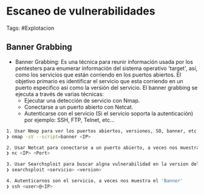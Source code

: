 # Escaneo de vulnerabilidades 

Tags: #Explotacion 

## Banner Grabbing 

* Banner Grabbing: Es una técnica para reunir información usada por los pentesters para enumerar información del sistema operativo 'target', así, como los servicios que están corriendo en los puertos abiertos.  El objetivo primario es identificar el servicio que esta corriendo en un puerto especifico así como la versión del servicio. El banner grabbing se ejecuta a través de varias técnicas:
	* Ejecutar una detección de servicio con Nmap.
	* Conectarse a un puerto abierto con Netcat. 
	* Autenticarse con el servicio (Si el servicio soporta la autenticación) por ejemplo: SSH, FTP, Telnet, etc...

```bash 
1. Usar Nmap para ver los puertos abiertos, versiones, SO, banner, etc...
❯ nmap -sV --script=banner <IP>

2. Usar Netcat para conectarse a un puerto abierto, a veces nos muestra el 'Banner' 
❯ nc <IP> <Port>           

3. Usar Searchsploit para buscar algna vulnerabilidad en la version del puerto abierto
❯ searchsploit <servicio> <version>

4. Autenticarnos son el servicio, a veces nos muestra el 'Banner' 
❯ ssh <user>@<IP> 
```